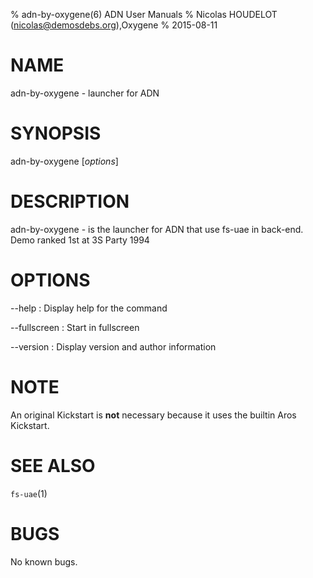 % adn-by-oxygene(6) ADN User Manuals
% Nicolas HOUDELOT (nicolas@demosdebs.org),Oxygene
% 2015-08-11

# NAME
adn-by-oxygene - launcher for ADN

# SYNOPSIS
adn-by-oxygene [*options*]

# DESCRIPTION
adn-by-oxygene - is the launcher for ADN that use fs-uae in back-end.  
Demo ranked 1st at 3S Party 1994

# OPTIONS
\--help
:   Display help for the command

\--fullscreen
:   Start in fullscreen

\--version
:   Display version and author information

# NOTE
An original Kickstart is **not** necessary because it uses the builtin Aros Kickstart.

# SEE ALSO
`fs-uae`(1)

# BUGS
No known bugs.
